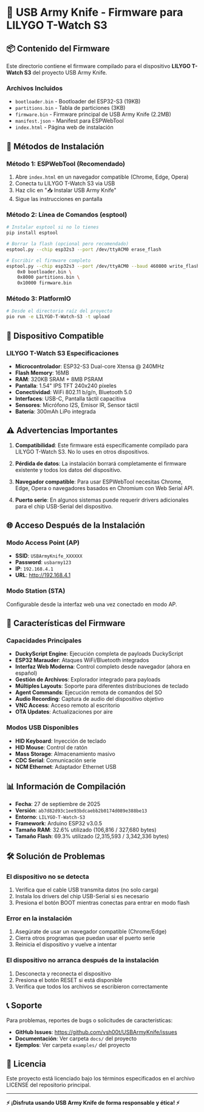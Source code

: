# 🔧 USB Army Knife - Firmware para LILYGO T-Watch S3

## 📦 Contenido del Firmware

Este directorio contiene el firmware compilado para el dispositivo **LILYGO T-Watch S3** del proyecto USB Army Knife.

### Archivos Incluidos

- `bootloader.bin` - Bootloader del ESP32-S3 (19KB)
- `partitions.bin` - Tabla de particiones (3KB)  
- `firmware.bin` - Firmware principal de USB Army Knife (2.2MB)
- `manifest.json` - Manifest para ESPWebTool
- `index.html` - Página web de instalación

## 🚀 Métodos de Instalación

### Método 1: ESPWebTool (Recomendado)

1. Abre `index.html` en un navegador compatible (Chrome, Edge, Opera)
2. Conecta tu LILYGO T-Watch S3 via USB
3. Haz clic en "📥 Instalar USB Army Knife"
4. Sigue las instrucciones en pantalla

### Método 2: Línea de Comandos (esptool)

```bash
# Instalar esptool si no lo tienes
pip install esptool

# Borrar la flash (opcional pero recomendado)
esptool.py --chip esp32s3 --port /dev/ttyACM0 erase_flash

# Escribir el firmware completo
esptool.py --chip esp32s3 --port /dev/ttyACM0 --baud 460800 write_flash \
    0x0 bootloader.bin \
    0x8000 partitions.bin \
    0x10000 firmware.bin
```

### Método 3: PlatformIO

```bash
# Desde el directorio raíz del proyecto
pio run -e LILYGO-T-Watch-S3 -t upload
```

## 📱 Dispositivo Compatible

### LILYGO T-Watch S3 Especificaciones

- **Microcontrolador**: ESP32-S3 Dual-core Xtensa @ 240MHz
- **Flash Memory**: 16MB
- **RAM**: 320KB SRAM + 8MB PSRAM  
- **Pantalla**: 1.54" IPS TFT 240x240 píxeles
- **Conectividad**: WiFi 802.11 b/g/n, Bluetooth 5.0
- **Interfaces**: USB-C, Pantalla táctil capacitiva
- **Sensores**: Micrófono I2S, Emisor IR, Sensor táctil
- **Batería**: 300mAh LiPo integrada

## ⚠️ Advertencias Importantes

1. **Compatibilidad**: Este firmware está específicamente compilado para LILYGO T-Watch S3. No lo uses en otros dispositivos.

2. **Pérdida de datos**: La instalación borrará completamente el firmware existente y todos los datos del dispositivo.

3. **Navegador compatible**: Para usar ESPWebTool necesitas Chrome, Edge, Opera o navegadores basados en Chromium con Web Serial API.

4. **Puerto serie**: En algunos sistemas puede requerir drivers adicionales para el chip USB-Serial del dispositivo.

## 🌐 Acceso Después de la Instalación

### Modo Access Point (AP)
- **SSID**: `USBArmyKnife_XXXXXX` 
- **Password**: `usbarmy123`
- **IP**: `192.168.4.1`
- **URL**: http://192.168.4.1

### Modo Station (STA) 
Configurable desde la interfaz web una vez conectado en modo AP.

## 🔧 Características del Firmware

### Capacidades Principales

- **DuckyScript Engine**: Ejecución completa de payloads DuckyScript
- **ESP32 Marauder**: Ataques WiFi/Bluetooth integrados
- **Interfaz Web Moderna**: Control completo desde navegador (ahora en español)
- **Gestión de Archivos**: Explorador integrado para payloads
- **Múltiples Layouts**: Soporte para diferentes distribuciones de teclado
- **Agent Commands**: Ejecución remota de comandos del SO
- **Audio Recording**: Captura de audio del dispositivo objetivo
- **VNC Access**: Acceso remoto al escritorio
- **OTA Updates**: Actualizaciones por aire

### Modos USB Disponibles

- **HID Keyboard**: Inyección de teclado
- **HID Mouse**: Control de ratón  
- **Mass Storage**: Almacenamiento masivo
- **CDC Serial**: Comunicación serie
- **NCM Ethernet**: Adaptador Ethernet USB

## 📊 Información de Compilación

- **Fecha**: 27 de septiembre de 2025
- **Versión**: `ab7d82d93c1ee93bdcaebb2b0174d089e388be13`
- **Entorno**: `LILYGO-T-Watch-S3`
- **Framework**: Arduino ESP32 v3.0.5
- **Tamaño RAM**: 32.6% utilizado (106,816 / 327,680 bytes)
- **Tamaño Flash**: 69.3% utilizado (2,315,593 / 3,342,336 bytes)

## 🛠️ Solución de Problemas

### El dispositivo no se detecta
1. Verifica que el cable USB transmita datos (no solo carga)
2. Instala los drivers del chip USB-Serial si es necesario
3. Presiona el botón BOOT mientras conectas para entrar en modo flash

### Error en la instalación
1. Asegúrate de usar un navegador compatible (Chrome/Edge)
2. Cierra otros programas que puedan usar el puerto serie
3. Reinicia el dispositivo y vuelve a intentar

### El dispositivo no arranca después de la instalación
1. Desconecta y reconecta el dispositivo
2. Presiona el botón RESET si está disponible
3. Verifica que todos los archivos se escribieron correctamente

## 📞 Soporte

Para problemas, reportes de bugs o solicitudes de características:

- **GitHub Issues**: https://github.com/vsh00t/USBArmyKnife/issues
- **Documentación**: Ver carpeta `docs/` del proyecto
- **Ejemplos**: Ver carpeta `examples/` del proyecto

## 📄 Licencia

Este proyecto está licenciado bajo los términos especificados en el archivo LICENSE del repositorio principal.

---

**⚡ ¡Disfruta usando USB Army Knife de forma responsable y ética! ⚡**